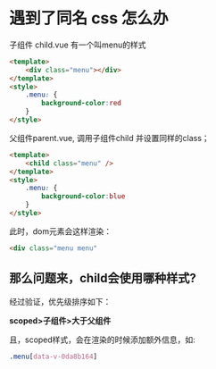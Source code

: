 # 遇到了同名 css 怎么办

子组件 child.vue 有一个叫menu的样式
```html
<template>
    <div class="menu"></div>
</template>
<style>
    .menu: {
        background-color:red
    }
</style>
```

父组件parent.vue, 调用子组件child 并设置同样的class；

```html
<template>
    <child class="menu" />
</template>
<style>
    .menu: {
        background-color:blue
    }
</style>
```
此时，dom元素会这样渲染：

```html
<div class="menu menu"
```

## 那么问题来，child会使用哪种样式?

经过验证，优先级排序如下：

__scoped>子组件>大于父组件__  

且，scoped样式，会在渲染的时候添加额外信息，如:
```css
.menu[data-v-0da8b164]
```
    


